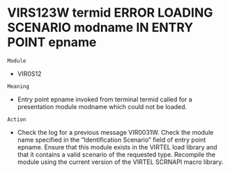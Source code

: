 # VIRS123W termid ERROR LOADING SCENARIO modname IN ENTRY POINT epname

`Module`
- VIR0S12

`Meaning`
- Entry point epname invoked from terminal termid called for a presentation module modname which could not be loaded.

`Action`
- Check the log for a previous message VIR0031W. Check the module name specified in the “Identification Scenario” field of entry point epname. Ensure that this module exists in the VIRTEL load library and that it contains a valid scenario of the requested type. Recompile the module using the current version of the VIRTEL SCRNAPI macro library.
